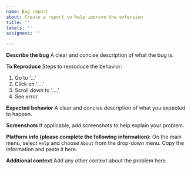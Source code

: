 ```yaml
---
name: Bug report
about: Create a report to help improve the extension
title: ''
labels: ''
assignees: ''

---
```


**Describe the bug**
A clear and concise description of what the bug is.

**To Reproduce**
Steps to reproduce the behavior:
1. Go to '...'
2. Click on '....'
3. Scroll down to '....'
4. See error

**Expected behavior**
A clear and concise description of what you expected to happen.

**Screenshots**
If applicable, add screenshots to help explain your problem.

**Platform info (please complete the following information):**
On the main menu, select `Help` and choose `About` from the drop-down menu. Copy the information and paste it here.

**Additional context**
Add any other context about the problem here.
